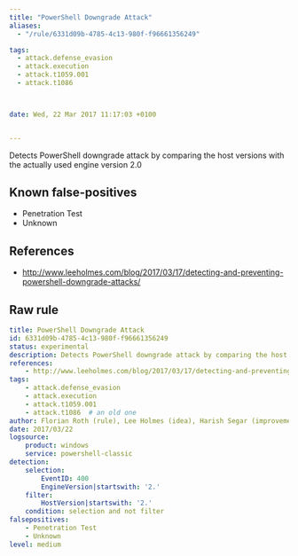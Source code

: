 ```yaml
---
title: "PowerShell Downgrade Attack"
aliases:
  - "/rule/6331d09b-4785-4c13-980f-f96661356249"

tags:
  - attack.defense_evasion
  - attack.execution
  - attack.t1059.001
  - attack.t1086



date: Wed, 22 Mar 2017 11:17:03 +0100


---
```


Detects PowerShell downgrade attack by comparing the host versions with the actually used engine version 2.0

<!--more-->


## Known false-positives

* Penetration Test
* Unknown



## References

* http://www.leeholmes.com/blog/2017/03/17/detecting-and-preventing-powershell-downgrade-attacks/


## Raw rule
```yaml
title: PowerShell Downgrade Attack
id: 6331d09b-4785-4c13-980f-f96661356249
status: experimental
description: Detects PowerShell downgrade attack by comparing the host versions with the actually used engine version 2.0
references:
    - http://www.leeholmes.com/blog/2017/03/17/detecting-and-preventing-powershell-downgrade-attacks/
tags:
    - attack.defense_evasion
    - attack.execution
    - attack.t1059.001
    - attack.t1086  # an old one
author: Florian Roth (rule), Lee Holmes (idea), Harish Segar (improvements)
date: 2017/03/22
logsource:
    product: windows
    service: powershell-classic
detection:
    selection:
        EventID: 400
        EngineVersion|startswith: '2.'
    filter:
        HostVersion|startswith: '2.'
    condition: selection and not filter
falsepositives:
    - Penetration Test
    - Unknown
level: medium

```
